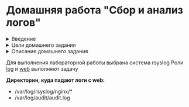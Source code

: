 # Домашняя работа "Сбор и анализ логов"

<details>
  <summary>Введение </summary>
   Функция системного журналирования (логирование) – это основной источник информации о работе системы и ошибках.
В системе Linux почти все действия записываются. Именно эти данные помогают разбираться в проблемах с ОС.
Логи могут храниться как локально, так и пересылаться на удаленную систему. Пересылка логов имеет следующие
плюсы:     

```    
● Возможность централизованного сбора и анализа логов.Все логи со всех устройств прилетают в одно место. Это значительно упростит работу с логами.  

● Защита от удаления логов на локальной машине.  

● Оптимизация места на диске в локальной ОС. Логи не будут храниться в ОС, т.к. будут сразу пересылаться в систему сбора логов. Данная функция настраивается отдельно.  
```
В ОС Linux главным файлом локального журналирования является:  
+ Ubuntu/Debian — /var/log/syslog  
+ RHEL/CentOS — /var/log/messages  
+ Логи в ОС можно настроить.  
Например, указывать больше информации или отключить логирование конкретного компонента. Помимо логов, в Unix-системах используют аудит.  
В linux эту функцию выполняет linux audit daemon  

Linux Audit Daemon – это среда, позволяющая проводить аудит событий в системе Linux. Используя мощную систему аудита возможно отслеживать многие типы событий для мониторинга и проверки системы, например:  
доступ к файлам;  

+ изменение прав на файлы;  
+ просмотр пользователей, изменивших конкретный файл;  
+ обнаружение несанкционированных изменений;  
+ мониторинг системных вызовов и функций;  
+ обнаружение аномалий, таких как сбои;  
+ мониторинг набора команд.  
Аудит различает 4 вида доступа к файлу:  
```
r — чтение  
w — запись в файл  
x — выполнение файла  
a — изменение атрибута   
```
</details>

<details>
  <summary>Цели домашнего задания </summary>

+ Научится проектировать централизованный сбор логов.
+ Рассмотреть особенности разных платформ для сбора логов.
</details>

<details>
  <summary> Описание домашнего задания </summary>

1. В Vagrant разворачиваем 2 виртуальные машины web и log  
2. на web настраиваем nginx  
3. на log настраиваем центральный лог сервер на любой системе на выбор:  
+ journald;
+ rsyslog;
+ elk.
4. Настраиваем аудит, следящий за изменением конфигов nginx. Все критичные логи с web должны собираться и локально и удаленно.  
Все логи с nginx должны уходить на удаленный сервер (локально только критичные).  
Логи аудита должны также уходить на удаленную систему.  
Формат сдачи ДЗ - vagrant + ansible  
Дополнительное задание:  
развернуть еще машину с elk  
таким образом настроить 2 центральных лог системы elk и какую либо еще;  
в elk должны уходить только логи нжинкса;  
во вторую систему все остальное.  
</details>

Для выполнения лабораторной работы выбрана система rsyslog
Роли [log](roles/log) и [web](roles/web) выполняют задачу

**Директории, куда падают логи с web:**

+ /var/log/rsyslog/nginx/*
+ /var/log/audit/audit.log


